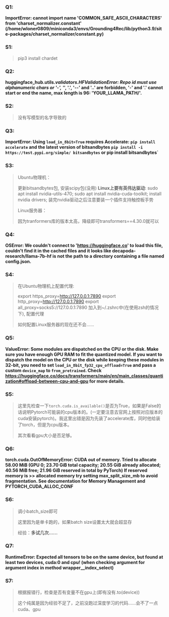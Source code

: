 ### Q1:

**ImportError: cannot import name 'COMMON_SAFE_ASCII_CHARACTERS' from 'charset_normalizer.constant'  (/home/wloner0809/miniconda3/envs/Grounding4Rec/lib/python3.9/site-packages/charset_normalizer/constant.py)**

### S1:

> pip3 install chardet

### Q2:
**huggingface_hub.utils._validators.HFValidationError: Repo id must use alphanumeric chars or '-', '_', '.', '--' and '..' are forbidden, '-' and '.' cannot start or end the name, max length is 96: 'YOUR_LLAMA_PATH/'.**

### S2:

> 没有写模型的名字导致的

### Q3:

**ImportError: Using `load_in_8bit=True` requires Accelerate: `pip install accelerate` and the latest version of bitsandbytes `pip install -i https://test.pypi.org/simple/ bitsandbytes` or pip install bitsandbytes`**

### S3:

> Ubuntu物理机：
>
> 更新bitsandbytes包, 安装scipy包(没用)
> **Linux上要有英伟达驱动**: sudo apt install nvidia-utils-470; sudo apt install nvidia-cuda-toolkit; install nvidia drivers; 装完nvidia驱动之后注意要装一个插件支持触控板手势
>
> Linux服务器：
>
> 因为tranformers库的版本太高，降级即可transformers==4.30.0就可以

### Q4:

**OSError: We couldn't connect to 'https://huggingface.co' to load this file, couldn't find it in the cached files and it looks like decapoda-research/llama-7b-hf is not the path to a directory containing a file named config.json.**

### S4:

> 在Ubuntu物理机上配置代理:
>
> export https_proxy=http://127.0.0.1:7890
> export http_proxy=http://127.0.0.1:7890
> export all_proxy=socks5://127.0.0.1:7890
> 加入到~/.zshrc中(在使用zsh的情况下), 配置代理
>
> 如何配置Linux服务器的现在还不会……

### Q5:

**ValueError: Some modules are dispatched on the CPU or the disk. Make sure you have enough GPU RAM to fit the quantized model. If you want to dispatch the model on the CPU or the disk while keeping these modules in 32-bit, you need to set `load_in_8bit_fp32_cpu_offload=True` and pass a custom `device_map` to `from_pretrained`. Check https://huggingface.co/docs/transformers/main/en/main_classes/quantization#offload-between-cpu-and-gpu for more details.**

### S5:

> 这里先检查一下`torch.cuda.is_available()`是否为True，如果是False的话说明Pytorch可能装的cpu版本的。(一定要注意去官网上按照对应版本的cuda安装pytorch)。我这里出错是因为先装了accelerate库，同时他给装了torch，但是为cpu版本。
>
> 其次看看gpu大小是否足够。

### Q6:

**torch.cuda.OutOfMemoryError: CUDA out of memory. Tried to allocate 58.00 MiB (GPU 0; 23.70 GiB total capacity; 20.55 GiB already allocated; 40.56 MiB free; 21.96 GiB reserved in total by PyTorch) If reserved memory is >> allocated memory try setting max_split_size_mb to avoid fragmentation. See documentation for Memory Management and PYTORCH_CUDA_ALLOC_CONF**

### S6: 

> 调小batch_size即可
>
> 这里因为是单卡跑的，如果batch size设置太大就会超显存
>
> 经验：**多试几次……**

### Q7:

**RuntimeError: Expected all tensors to be on the same device, but found at least two devices, cuda:0 and cpu! (when checking argument for argument index in method wrapper__index_select)**

### S7:

> 根据报错行，检查是否有变量不在gpu上(即有没有.to(device))
>
> 这个纯属是因为经验不足了，之前没跑过深度学习的代码……会不了一点cuda、gpu